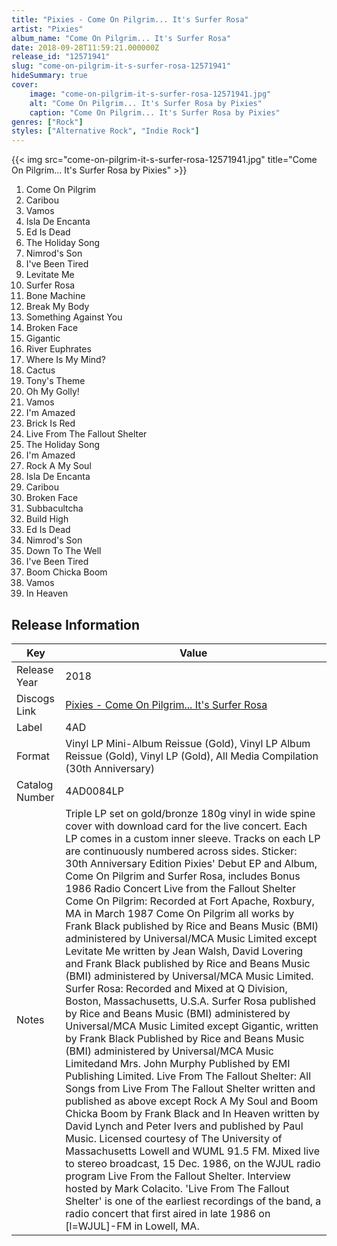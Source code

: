 ```yaml
---
title: "Pixies - Come On Pilgrim... It's Surfer Rosa"
artist: "Pixies"
album_name: "Come On Pilgrim... It's Surfer Rosa"
date: 2018-09-28T11:59:21.000000Z
release_id: "12571941"
slug: "come-on-pilgrim-it-s-surfer-rosa-12571941"
hideSummary: true
cover:
    image: "come-on-pilgrim-it-s-surfer-rosa-12571941.jpg"
    alt: "Come On Pilgrim... It's Surfer Rosa by Pixies"
    caption: "Come On Pilgrim... It's Surfer Rosa by Pixies"
genres: ["Rock"]
styles: ["Alternative Rock", "Indie Rock"]
---
```


{{< img src="come-on-pilgrim-it-s-surfer-rosa-12571941.jpg" title="Come On Pilgrim... It's Surfer Rosa by Pixies" >}}

<!-- section break -->

1. Come On Pilgrim
2. Caribou
3. Vamos
4. Isla De Encanta
5. Ed Is Dead
6. The Holiday Song
7. Nimrod's Son
8. I've Been Tired
9. Levitate Me
10. Surfer Rosa
11. Bone Machine
12. Break My Body
13. Something Against You
14. Broken Face
15. Gigantic
16. River Euphrates
17. Where Is My Mind?
18. Cactus
19. Tony's Theme
20. Oh My Golly!
21. Vamos
22. I'm Amazed
23. Brick Is Red
24. Live From The Fallout Shelter
25. The Holiday Song
26. I'm Amazed
27. Rock A My Soul
28. Isla De Encanta
29. Caribou
30. Broken Face
31. Subbacultcha
32. Build High
33. Ed Is Dead
34. Nimrod's Son
35. Down To The Well 
36. I've Been Tired
37. Boom Chicka Boom
38. Vamos
39. In Heaven

<!-- section break -->








## Release Information
|  Key           | Value                                                |
| ---------------| ---------------------------------------------------- |
| Release Year   | 2018                                   |
| Discogs Link   | [Pixies - Come On Pilgrim... It's Surfer Rosa](https://www.discogs.com/release/12571941-Pixies-Come-On-Pilgrim-Its-Surfer-Rosa) |
| Label          | 4AD |
| Format         | Vinyl LP Mini-Album Reissue (Gold), Vinyl LP Album Reissue (Gold), Vinyl LP (Gold), All Media Compilation (30th Anniversary) |
| Catalog Number | 4AD0084LP |
| Notes | Triple LP set on gold/bronze 180g vinyl in wide spine cover with download card for the live concert. Each LP comes in a custom inner sleeve. Tracks on each LP are continuously numbered across sides.  Sticker: 30th Anniversary Edition Pixies' Debut EP and Album, Come On Pilgrim and Surfer Rosa, includes Bonus 1986 Radio Concert Live from the Fallout Shelter  Come On Pilgrim: Recorded at Fort Apache, Roxbury, MA in March 1987 Come On Pilgrim all works by Frank Black published by Rice and Beans Music (BMI) administered by Universal/MCA Music Limited except Levitate Me written by Jean Walsh, David Lovering and Frank Black published by Rice and Beans Music (BMI) administered by Universal/MCA Music Limited.  Surfer Rosa: Recorded and Mixed at Q Division, Boston, Massachusetts, U.S.A. Surfer Rosa published by Rice and Beans Music (BMI) administered by Universal/MCA Music Limited except Gigantic, written by Frank Black Published by Rice and Beans Music (BMI) administered by Universal/MCA Music Limitedand Mrs. John Murphy Published by EMI Publishing Limited.  Live From The Fallout Shelter: All Songs from Live From The Fallout Shelter written and published as above except Rock A My Soul and Boom Chicka Boom by Frank Black and In Heaven written by David Lynch and Peter Ivers and published by Paul Music. Licensed courtesy of The University of Massachusetts Lowell and WUML 91.5 FM. Mixed live to stereo broadcast, 15 Dec. 1986, on the WJUL radio program Live From the Fallout Shelter. Interview hosted by Mark Colacito.  'Live From The Fallout Shelter' is one of the earliest recordings of the band, a radio concert that first aired in late 1986 on [l=WJUL]-FM in Lowell, MA. |